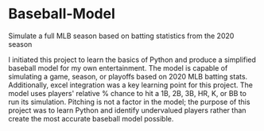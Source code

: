 # Baseball-Model
Simulate a full MLB season based on batting statistics from the 2020 season

I initiated this project to learn the basics of Python and produce a simplified baseball model for my own entertainment. The model is capable of simulating a game, season, or playoffs based on 2020 MLB batting stats. Additionally, excel integration was a key learning point for this project. The model uses players' relative % chance to hit a 1B, 2B, 3B, HR, K, or BB to run its simulation. Pitching is not a factor in the model; the purpose of this project was to learn Python and identify undervalued players rather than create the most accurate baseball model possible.
